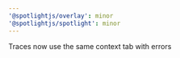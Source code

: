 ```yaml
---
'@spotlightjs/overlay': minor
'@spotlightjs/spotlight': minor
---
```


Traces now use the same context tab with errors
